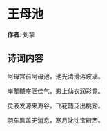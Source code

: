 # 王母池

**作者**: 刘挚

## 诗词内容

阿母宫前阿母池，池光清滑泻玻璃。

岸擎黼座涵佳气，影上仙衣润彩霓。

灵液发源来海谷，飞花随泛出桃谿。

羽车鳯盖无消息，寒月沈沈宝殿西。

